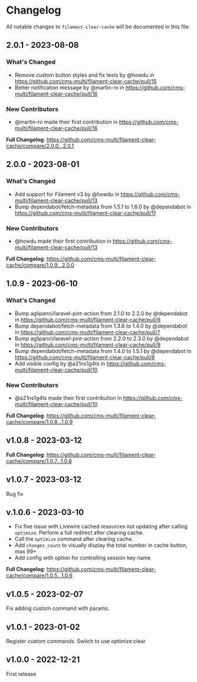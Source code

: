 # Changelog

All notable changes to `filament-clear-cache` will be documented in this file.

## 2.0.1 - 2023-08-08

### What's Changed

- Remove custom button styles and fix tests by @howdu in https://github.com/cms-multi/filament-clear-cache/pull/15
- Better notification message by @martin-ro in https://github.com/cms-multi/filament-clear-cache/pull/16

### New Contributors

- @martin-ro made their first contribution in https://github.com/cms-multi/filament-clear-cache/pull/16

**Full Changelog**: https://github.com/cms-multi/filament-clear-cache/compare/2.0.0...2.0.1

## 2.0.0 - 2023-08-01

### What's Changed

- Add support for Filament v3 by @howdu in https://github.com/cms-multi/filament-clear-cache/pull/13
- Bump dependabot/fetch-metadata from 1.5.1 to 1.6.0 by @dependabot in https://github.com/cms-multi/filament-clear-cache/pull/11

### New Contributors

- @howdu made their first contribution in https://github.com/cms-multi/filament-clear-cache/pull/13

**Full Changelog**: https://github.com/cms-multi/filament-clear-cache/compare/1.0.9...2.0.0

## 1.0.9 - 2023-06-10

### What's Changed

- Bump aglipanci/laravel-pint-action from 2.1.0 to 2.2.0 by @dependabot in https://github.com/cms-multi/filament-clear-cache/pull/6
- Bump dependabot/fetch-metadata from 1.3.6 to 1.4.0 by @dependabot in https://github.com/cms-multi/filament-clear-cache/pull/7
- Bump aglipanci/laravel-pint-action from 2.2.0 to 2.3.0 by @dependabot in https://github.com/cms-multi/filament-clear-cache/pull/9
- Bump dependabot/fetch-metadata from 1.4.0 to 1.5.1 by @dependabot in https://github.com/cms-multi/filament-clear-cache/pull/8
- Add visible config by @a21ns1g4ts in https://github.com/cms-multi/filament-clear-cache/pull/10

### New Contributors

- @a21ns1g4ts made their first contribution in https://github.com/cms-multi/filament-clear-cache/pull/10

**Full Changelog**: https://github.com/cms-multi/filament-clear-cache/compare/1.0.8...1.0.9

## v1.0.8 - 2023-03-12

**Full Changelog**: https://github.com/cms-multi/filament-clear-cache/compare/1.0.7...1.0.8

## v1.0.7 - 2023-03-12

Bug fix

## v.1.0.6 - 2023-03-10

- Fix fixe issue with Livewire cached resources not updating after calling `optimize`. Perform a full redirect after clearing cache.
- Call the `optimize` command after clearing cache.
- Add `changes_count` to visually display the total number in cache button, max 99+
- Add config with option for controlling session key name

**Full Changelog**: https://github.com/cms-multi/filament-clear-cache/compare/1.0.5...1.0.6

## v1.0.5 - 2023-02-07

Fix adding custom command with params.

## v1.0.1 - 2023-01-02

Register custom commands.
Switch to use optimize:clear

## v1.0.0 - 2022-12-21

First release
